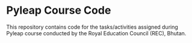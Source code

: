 # Pyleap Course Code
This repository contains code for the tasks/activities assigned during Pyleap course conducted by the Royal Education Council (REC), Bhutan.
